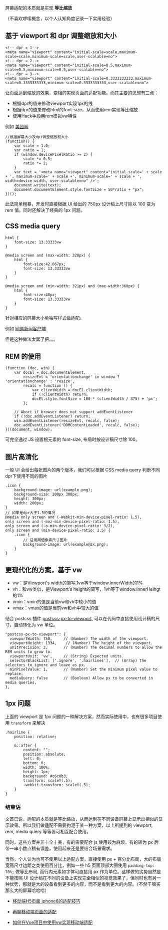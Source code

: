 屏幕适配的本质就是实现 **等比缩放**

（不喜欢啰嗦概念，以个人认知角度记录一下实用经验）

## 基于 viewport 和 dpr 调整缩放和大小

```
<!-- dpr = 1-->
<meta name="viewport" content="initial-scale=scale,maximum-scale=scale,minimum-scale=scale,user-scalable=no">
<!-- dpr = 2-->
<meta name="viewport" content="initial-scale=0.5,maximum-scale=0.5,minimum-scale=0.5,user-scalable=no">
<!-- dpr = 3-->
<meta name="viewport" content="initial-scale=0.3333333333,maximum-scale=0.3333333333,minimum-scale=0.3333333333,user-scalable=no">
```

让页面达到缩放的效果，变相的实现页面的适配功能。而其主要的思想有三点：

- 根据dpr的值来修改viewport实现1px的线
- 根据dpr的值来修改html的font-size，从而使用rem实现等比缩放
- 使用Hack手段用rem模拟vw特性

例如 [美团网](http://i.meituan.com/)

```
//根据屏幕大小及dpi调整缩放和大小
(function() {
    var scale = 1.0;
    var ratio = 1;
    if (window.devicePixelRatio >= 2) {
        scale *= 0.5;
        ratio *= 2;
    }
    var text = '<meta name="viewport" content="initial-scale=' + scale + ', maximum-scale=' + scale +', minimum-scale=' + scale + ', width=device-width, user-scalable=no" />';
    document.write(text);
    document.documentElement.style.fontSize = 50*ratio + "px";
})();
```

此法简单粗暴，开发时直接根据 UI 给出的 750px 设计稿上尺寸除以 100 变为 rem 值。同时还解决了经典的 1px 问题。

## CSS media query

```
html {
    font-size: 13.33333vw
}

@media screen and (max-width: 320px) {
    html {
        font-size:42.667px;
        font-size: 13.33333vw
    }
}

@media screen and (min-width: 321px) and (max-width:360px) {
    html {
        font-size:48px;
        font-size: 13.33333vw
    }
}
```
针对相应的屏幕大小单独写样式做适配。

例如 [网易新闻客户端](https://3g.163.com/touch/#/)

但是这种做法太累了把。。。

## REM 的使用

```
(function (doc, win) {
    var docEl = doc.documentElement,
        resizeEvt = 'orientationchange' in window ? 'orientationchange' : 'resize',
        recalc = function () {
            var clientWidth = docEl.clientWidth;
            if (!clientWidth) return;
            docEl.style.fontSize = 100 * (clientWidth / 375) + 'px';
        };
 
    // Abort if browser does not support addEventListener
    if (!doc.addEventListener) return;
    win.addEventListener(resizeEvt, recalc, false);
    doc.addEventListener('DOMContentLoaded', recalc, false);
})(document, window);
```
可完全通过 JS 设置根元素的 font-size, 布局时按设计稿尺寸除 100。

## 图片高清化
一般 UI 会给出每张图片的两个版本，我们可以根据 CSS media query 判断不同dpr下使用不同的图片
```
.icon {
    background-image: url(example.png);
    background-size: 200px 300px;
    height: 300px;
    width: 200px;
}
// 如果是dpr大于1.5的情况
@media only screen and (-Webkit-min-device-pixel-ratio: 1.5),
only screen and (-moz-min-device-pixel-ratio: 1.5),
only screen and (-o-min-device-pixel-ratio: 3/2),
only screen and (min-device-pixel-ratio: 1.5) {
    .icon {
        // 启用两倍像素尺寸图片
        background-image: url(example@2x.png);
    }
}
```

## 更现代化的方案，基于 vw

- vw：是Viewport's width的简写,1vw等于window.innerWidth的1%
- vh：和vw类似，是Viewport's height的简写，1vh等于window.innerHeihgt的1%
- vmin：vmin的值是当前vw和vh中较小的值
- vmax：vmax的值是当前vw和vh中较大的值

结合 postcss 插件 [postcss-px-to-viewport](https://github.com/evrone/postcss-px-to-viewport), 可以在代码中直接使用设计稿的尺寸，自动转化为 vw 单位。

```
"postcss-px-to-viewport": {
  viewportWidth: 750,     // (Number) The width of the viewport.
  viewportHeight: 1334,    // (Number) The height of the viewport.
  unitPrecision: 3,       // (Number) The decimal numbers to allow the REM units to grow to.
  viewportUnit: 'vw',     // (String) Expected units.
  selectorBlackList: ['.ignore', '.hairlines'],  // (Array) The selectors to ignore and leave as px.
  minPixelValue: 1,       // (Number) Set the minimum pixel value to replace.
  mediaQuery: false       // (Boolean) Allow px to be converted in media queries.
},
```

## 1px 问题
上面的 viewport 是 1px 问题的一种解决方案，然而实际使用中，也有很多项目使用 ```transform``` 来解决
```
.hairline {
    position: relative;

    &::after {
        content: "";
        position: absolute;
        left: 0;
        bottom: 0;
        width: 100%;
        height: 1px;
        background: #c6c0b3;
        transform: scaleY(.5);
        -webkit-transform: scaleY(.5);
    }
}
```

### 结束语
文首已说，适配的本质就是等比缩放，从而达到在不同设备屏幕上显示出相似的显示效果。所以我们做适配不需要拘泥于某一种方案，以上所提到的 viewport, rem, media query 等等皆可相互配合使用。

同时，这些方案并非十全十美，有的需要配合 js 使用较为麻烦，有的转为 px 后带一串小数点稍有误差，使用起来还是要结合场景需求。

当然，个人认为也可不使用以上适配方案，直接使用 px + 百分比布局，大的布局宽高尺寸边距之类使用百分比，例如一些 h5 页面顶部大图使用 ```padding-top: 70%;``` 做等比布局, 而行内元素如字体可直接用 px 作为单位。这样做的劣势自然是不能按照 UI 设计稿在不同的设备上实现完全相似的视觉效果了，但同时也有另一种优势，那就是大的设备看到更多的内容，而不是看到更大的内容。（不然干嘛买那么大的屏幕哈哈哈）



- [移动端H5页面 iphone6的适配技巧](http://www.ghugo.com/mobile-h5-fluid-layout-for-iphone6/)

- [再聊移动端页面的适配](https://www.w3cplus.com/css/vw-for-layout.html)

- [如何在Vue项目中使用vw实现移动端适配](https://www.w3cplus.com/mobile/vw-layout-in-vue.html)